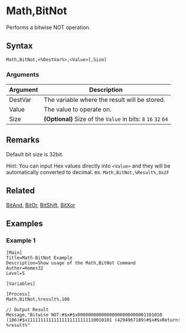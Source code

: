 # Math,BitNot

Performs a bitwise NOT operation.

## Syntax

```pebakery
Math,BitNot,<%DestVar%>,<Value>[,Size]
```

### Arguments

| Argument | Description |
| --- | --- |
| DestVar | The variable where the result will be stored. |
| Value | The value to operate on. |
| Size | **(Optional)** Size of the `Value` in bits: `8` `16` `32` `64` |

## Remarks

Default bit size is 32bit.

Hint: You can input Hex values directly into `<Value>` and they will be automatically converted to decimal. ex. `Math,BitNot,%Result%,0x2F`

## Related

[BitAnd](./BitAnd.md), [BitOr](./BitOr.md), [BitShift](./BitShift.md), [BitXor](./BitXor.md)

## Examples

### Example 1

```pebakery
[Main]
Title=Math-BitNot Example
Description=Show usage of the Math,BitNot Command
Author=Homes32
Level=5

[Variables]

[Process]
Math,BitNot,%result%,106

// Output Result
Message,"Bitwise NOT:#$x#$x00000000000000000000000001101010 (106)#$x11111111111111111111111110010101 (4294967189)#$x#$xReturn: %result%"
```